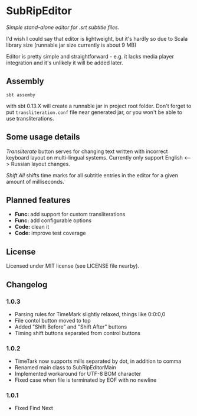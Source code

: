 SubRipEditor
============

*Simple stand-alone editor for .srt subtitle files.*

I'd wish I could say that editor is lightweight, but it's hardly so due to Scala library size (runnable jar size currently is about 9 MB)

Editor is pretty simple and straightforward - e.g. it lacks media player integration
and it's unlikely it will be added later.


Assembly
--------

```
sbt assemby
```
with sbt 0.13.X will create a runnable jar in project root folder.
Don't forget to put `transliteration.conf` file near generated jar, or you won't be able to use transliterations.


Some usage details
------------------

*Transliterate* button serves for changing text written with incorrect keyboard layout on multi-lingual systems.
Currently only support English <--> Russian layout changes.

*Shift All* shifts time marks for all subtitle entries in the editor for a given amount of milliseconds.


Planned features
----------------

* **Func:** add support for custom transliterations
* **Func:** add configurable options
* **Code:** clean it
* **Code:** improve test coverage

License
-------

Licensed under MIT license (see LICENSE file nearby).


Changelog
---------
### 1.0.3
* Parsing rules for TimeMark slightly relaxed, things like 0:0:0,0
* File contol button moved to top
* Added "Shift Before" and "Shift After" buttons
* Timing shift buttons separated from control buttons

### 1.0.2
* TimeTark now supports mills separated by dot, in addition to comma
* Renamed main class to SubRipEditorMain
* Implemented workaround for UTF-8 BOM character
* Fixed case when file is terminated by EOF with no newline

### 1.0.1
* Fixed Find Next